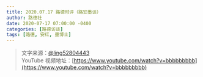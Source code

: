 ```yaml
---
title: 2020.07.17 路德时评（路安墨谈）
author: 路德社
date: 2020-07-17 07:00:00 -0400
categories: [路德访谈]
tags: [路德, 安红, 墨博士]
---
```


> 文字来源：[@ling52804443](https://twitter.com/ling52804443)  
> YouTube 视频地址：[https://www.youtube.com/watch?v=bbbbbbbbb](https://www.youtube.com/watch?v=bbbbbbbbb)
